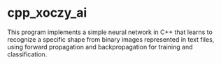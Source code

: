 # cpp_xoczy_ai
This program implements a simple neural network in C++ that learns to recognize a specific shape from binary images represented in text files, using forward propagation and backpropagation for training and classification.
